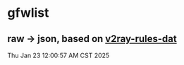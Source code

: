 # gfwlist
## raw -> json, based on [v2ray-rules-dat](https://github.com/Loyalsoldier/v2ray-rules-dat)
Thu Jan 23 12:00:57 AM CST 2025

